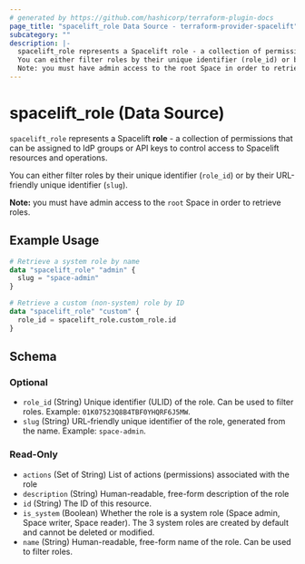 ```yaml
---
# generated by https://github.com/hashicorp/terraform-plugin-docs
page_title: "spacelift_role Data Source - terraform-provider-spacelift"
subcategory: ""
description: |-
  spacelift_role represents a Spacelift role - a collection of permissions that can be assigned to IdP groups or API keys to control access to Spacelift resources and operations.
  You can either filter roles by their unique identifier (role_id) or by their URL-friendly unique identifier (slug).
  Note: you must have admin access to the root Space in order to retrieve roles.
---
```


# spacelift_role (Data Source)

`spacelift_role` represents a Spacelift **role** - a collection of permissions that can be assigned to IdP groups or API keys to control access to Spacelift resources and operations.

You can either filter roles by their unique identifier (`role_id`) or by their URL-friendly unique identifier (`slug`).

**Note:** you must have admin access to the `root` Space in order to retrieve roles.

## Example Usage

```terraform
# Retrieve a system role by name
data "spacelift_role" "admin" {
  slug = "space-admin"
}

# Retrieve a custom (non-system) role by ID
data "spacelift_role" "custom" {
  role_id = spacelift_role.custom_role.id
}
```

<!-- schema generated by tfplugindocs -->
## Schema

### Optional

- `role_id` (String) Unique identifier (ULID) of the role. Can be used to filter roles. Example: `01K07523Q8B4TBF0YHQRF6J5MW`.
- `slug` (String) URL-friendly unique identifier of the role, generated from the name. Example: `space-admin`.

### Read-Only

- `actions` (Set of String) List of actions (permissions) associated with the role
- `description` (String) Human-readable, free-form description of the role
- `id` (String) The ID of this resource.
- `is_system` (Boolean) Whether the role is a system role (Space admin, Space writer, Space reader). The 3 system roles are created by default and cannot be deleted or modified.
- `name` (String) Human-readable, free-form name of the role. Can be used to filter roles.
